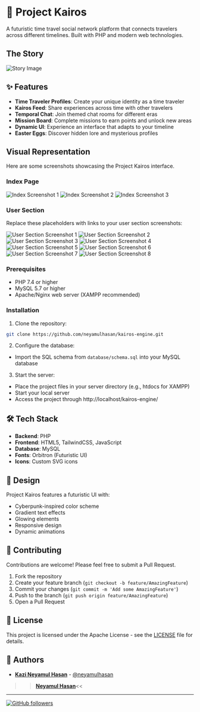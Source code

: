 # 🔮 Project Kairos

A futuristic time travel social network platform that connects travelers across different timelines. Built with PHP and modern web technologies.

## The Story

![Story Image](https://github.com/neyamulhasan/kairos-engine/blob/main/Project%20Sample_SS/Index%20page/story.png)

## ✨ Features

- **Time Traveler Profiles**: Create your unique identity as a time traveler
- **Kairos Feed**: Share experiences across time with other travelers
- **Temporal Chat**: Join themed chat rooms for different eras
- **Mission Board**: Complete missions to earn points and unlock new areas
- **Dynamic UI**: Experience an interface that adapts to your timeline
- **Easter Eggs**: Discover hidden lore and mysterious profiles

## Visual Representation

Here are some screenshots showcasing the Project Kairos interface.

### Index Page

![Index Screenshot 1](https://github.com/neyamulhasan/kairos-engine/blob/main/Project%20Sample_SS/Index%20page/Kairos%201.png)
![Index Screenshot 2](https://github.com/neyamulhasan/kairos-engine/blob/main/Project%20Sample_SS/Index%20page/Kairos%202.png)
![Index Screenshot 3](https://github.com/neyamulhasan/kairos-engine/blob/main/Project%20Sample_SS/Index%20page/Kairos%203.png)

### User Section

Replace these placeholders with links to your user section screenshots:

![User Section Screenshot 1](https://github.com/neyamulhasan/kairos-engine/blob/main/Project%20Sample_SS/User%20Page/kairos%204.png)
![User Section Screenshot 2](https://github.com/neyamulhasan/kairos-engine/blob/main/Project%20Sample_SS/User%20Page/Kairos%205.png)
![User Section Screenshot 3](https://github.com/neyamulhasan/kairos-engine/blob/main/Project%20Sample_SS/User%20Page/kairos%206.png)
![User Section Screenshot 4](https://github.com/neyamulhasan/kairos-engine/blob/main/Project%20Sample_SS/User%20Page/kairos%207.png)
![User Section Screenshot 5](https://github.com/neyamulhasan/kairos-engine/blob/main/Project%20Sample_SS/User%20Page/kairos%208.png)
![User Section Screenshot 6](https://github.com/neyamulhasan/kairos-engine/blob/main/Project%20Sample_SS/User%20Page/kairos%209.png)
![User Section Screenshot 7](https://github.com/neyamulhasan/kairos-engine/blob/main/Project%20Sample_SS/User%20Page/kairos%2010.png)
![User Section Screenshot 8](https://github.com/neyamulhasan/kairos-engine/blob/main/Project%20Sample_SS/User%20Page/kairos%2011.png) 



### Prerequisites

- PHP 7.4 or higher
- MySQL 5.7 or higher
- Apache/Nginx web server (XAMPP recommended)

### Installation

1. Clone the repository:
```bash
git clone https://github.com/neyamulhasan/kairos-engine.git
```

2. Configure the database:
- Import the SQL schema from `database/schema.sql` into your MySQL database

3. Start the server:
- Place the project files in your server directory (e.g., htdocs for XAMPP)
- Start your local server
- Access the project through http://localhost/kairos-engine/

## 🛠️ Tech Stack

- **Backend**: PHP
- **Frontend**: HTML5, TailwindCSS, JavaScript
- **Database**: MySQL
- **Fonts**: Orbitron (Futuristic UI)
- **Icons**: Custom SVG icons

## 🎨 Design

Project Kairos features a futuristic UI with:
- Cyberpunk-inspired color scheme
- Gradient text effects
- Glowing elements
- Responsive design
- Dynamic animations

## 🤝 Contributing

Contributions are welcome! Please feel free to submit a Pull Request.

1. Fork the repository
2. Create your feature branch (`git checkout -b feature/AmazingFeature`)
3. Commit your changes (`git commit -m 'Add some AmazingFeature'`)
4. Push to the branch (`git push origin feature/AmazingFeature`)
5. Open a Pull Request

## 📝 License

This project is licensed under the Apache License - see the [LICENSE](LICENSE) file for details.

## 👥 Authors

- **[Kazi Neyamul Hasan](https://neyamulhasan.github.io/neyamulhasan-site/)** - [@neyamulhasan](https://github.com/neyamulhasan)
>>**[Neyamul Hasan](https://www.youtube.com/@iamneyamulhasan)**<<

---


[![GitHub followers](https://img.shields.io/github/followers/neyamulhasan?label=Follow&style=social)](https://github.com/neyamulhasan)
